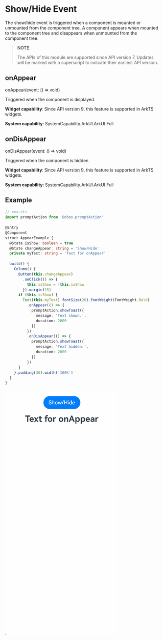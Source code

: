 # Show/Hide Event

The show/hide event is triggered when a component is mounted or unmounted from the component tree. A component appears when mounted to the component tree and disappears when unmounted from the component tree.

> **NOTE**
>
> The APIs of this module are supported since API version 7. Updates will be marked with a superscript to indicate their earliest API version.

## onAppear

onAppear(event: () => void)

Triggered when the component is displayed.

**Widget capability**: Since API version 9, this feature is supported in ArkTS widgets.

**System capability**: SystemCapability.ArkUI.ArkUI.Full

## onDisAppear

onDisAppear(event: () => void)

Triggered when the component is hidden.

**Widget capability**: Since API version 9, this feature is supported in ArkTS widgets.

**System capability**: SystemCapability.ArkUI.ArkUI.Full


## Example

```ts
// xxx.ets
import promptAction from '@ohos.promptAction'

@Entry
@Component
struct AppearExample {
  @State isShow: boolean = true
  @State changeAppear: string = 'Show/Hide'
  private myText: string = 'Text for onAppear'

  build() {
    Column() {
      Button(this.changeAppear)
        .onClick(() => {
          this.isShow = !this.isShow
        }).margin(15)
      if (this.isShow) {
        Text(this.myText).fontSize(26).fontWeight(FontWeight.Bold)
          .onAppear(() => {
            promptAction.showToast({
              message: 'Text shown.',
              duration: 2000
            })
          })
          .onDisAppear(() => {
            promptAction.showToast({
              message: 'Text hidden.',
              duration: 2000
            })
          })
      }
    }.padding(30).width('100%')
  }
}
```

![en-us_image_0000001219864151](figures/en-us_image_0000001219864151.gif)
